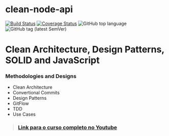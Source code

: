 # clean-node-api

[![Build Status](https://travis-ci.com/grioos/clean-node-api.svg?branch=master)](https://travis-ci.com/grioos/clean-node-api)
[![Coverage Status](https://coveralls.io/repos/github/grioos/clean-node-api/badge.svg?branch=master)](https://coveralls.io/github/grioos/clean-node-api?branch=master)
![GitHub top language](https://img.shields.io/github/languages/top/grioos/clean-node-api)
![GitHub tag (latest SemVer)](https://img.shields.io/github/v/tag/grioos/clean-node-api)


# Clean Architecture, Design Patterns, SOLID and JavaScript

### Methodologies and Designs
* Clean Architecture
* Convertional Commits
* Design Patterns
* GitFlow
* TDD
* Use Cases

> ### [Link para o curso completo no Youtube](https://www.youtube.com/playlist?list=PL9aKtVrF05DyEwK5kdvzrYXFdpZfj1dsG)
